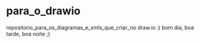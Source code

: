 # para_o_drawio
repositorio_para_os_diagramas_e_xmls_que_criar_no draw.io :)
bom dia, boa tarde, boa noite ;)
